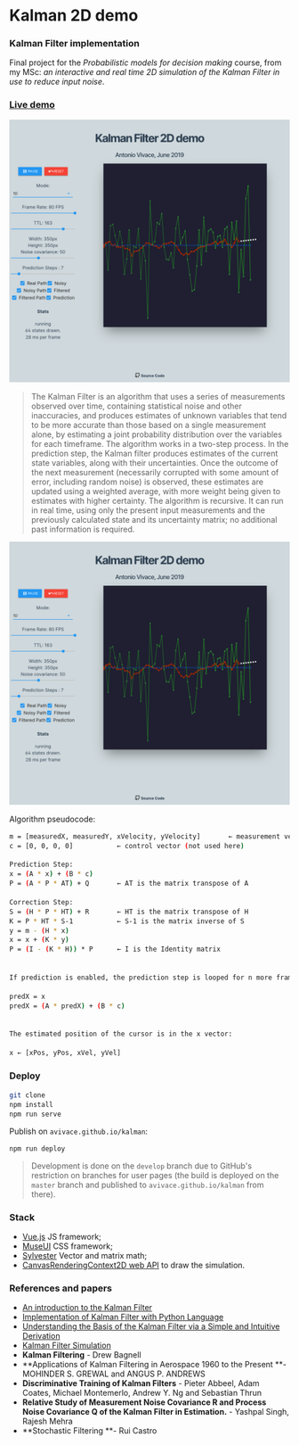 # Kalman 2D demo

### Kalman Filter implementation

Final project for the *Probabilistic models for decision making* course, from my MSc: *an interactive and real time 2D simulation of the Kalman Filter in use to reduce input noise*.

### [Live demo](https://avivace.github.io/kalman)

![](screenshot1.png)

> The Kalman Filter is an algorithm that uses a series of measurements observed over time, containing statistical noise and other inaccuracies, and produces estimates of unknown variables that tend to be more accurate than those based on a single measurement alone, by estimating a joint probability distribution over the variables for each timeframe.
> The algorithm works in a two-step process. In the prediction step, the Kalman filter produces estimates of the current state variables, along with their uncertainties. Once the outcome of the next measurement (necessarily corrupted with some amount of error, including random noise) is observed, these estimates are updated using a weighted average, with more weight being given to estimates with higher certainty. The algorithm is recursive. It can run in real time, using only the present input measurements and the previously calculated state and its uncertainty matrix; no additional past information is required. 

![](screenshot1.png)

Algorithm pseudocode:

```bash
m = [measuredX, measuredY, xVelocity, yVelocity]       ← measurement vector
c = [0, 0, 0, 0]           ← control vector (not used here)

Prediction Step:
x = (A * x) + (B * c)
P = (A * P * AT) + Q       ← AT is the matrix transpose of A

Correction Step:
S = (H * P * HT) + R       ← HT is the matrix transpose of H
K = P * HT * S-1           ← S-1 is the matrix inverse of S
y = m - (H * x)
x = x + (K * y)
P = (I - (K * H)) * P      ← I is the Identity matrix


If prediction is enabled, the prediction step is looped for n more frames after the above code is executed:

predX = x
predX = (A * predX) + (B * c)


The estimated position of the cursor is in the x vector:

x ← [xPos, yPos, xVel, yVel] 
```


### Deploy

```bash
git clone
npm install
npm run serve
```

Publish on `avivace.github.io/kalman`:

```bash
npm run deploy
```

> Development is done on the `develop` branch due to GitHub's restriction on branches for user pages (the build is deployed on the `master` branch and published to `avivace.github.io/kalman` from there).

### Stack

- [Vue.js](https://vuejs.org/) JS framework;
- [MuseUI](https://muse-ui.org) CSS framework;
- [Sylvester](http://sylvester.jcoglan.com/) Vector and matrix math;
- [CanvasRenderingContext2D web API](https://developer.mozilla.org/en-US/docs/Web/API/CanvasRenderingContext2D) to draw the simulation.

### References and papers

- [An introduction to the Kalman Filter](http://www.cs.utexas.edu/~pstone/Courses/393Rfall13/readings/Welch+Bishop-TR-95.pdf)
- [Implementation of Kalman Filter with Python Language](https://arxiv.org/pdf/1204.0375.pdf)
- [Understanding the Basis of the Kalman Filter via a Simple and Intuitive Derivation](https://courses.engr.illinois.edu/ece420/sp2017/UnderstandingKalmanFilter.pdf)
- [Kalman Filter Simulation](https://www.cs.utexas.edu/~teammco/misc/kalman_filter/)
- **Kalman Filtering** - Drew Bagnell
- **Applications of Kalman Filtering in Aerospace 1960 to the Present **- MOHINDER S. GREWAL and ANGUS P. ANDREWS
- **Discriminative Training of Kalman Filters** - Pieter Abbeel, Adam Coates, Michael Montemerlo, Andrew Y. Ng and Sebastian Thrun
- **Relative Study of Measurement Noise Covariance R and Process
Noise Covariance Q of the Kalman Filter in Estimation.** - Yashpal Singh, Rajesh Mehra
- **Stochastic Filtering **- Rui Castro
